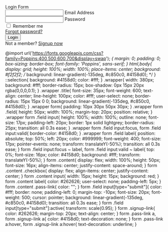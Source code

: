 <!DOCTYPE html>
<!-- Created By CodingNepal -->
<html lang="en" dir="ltr">
   <head>
      <meta charset="utf-8">
      <title>Login Form Design | CodeLab</title>
      <link rel="stylesheet" href="style.css">
   </head>
   <body>
      <div class="wrapper">
         <div class="title">
            Login Form
         </div>
         <form action="#">
            <div class="field">
               <input type="text" required>
               <label>Email Address</label>
            </div>
            <div class="field">
               <input type="password" required>
               <label>Password</label>
            </div>
            <div class="content">
               <div class="checkbox">
                  <input type="checkbox" id="remember-me">
                  <label for="remember-me">Remember me</label>
               </div>
               <div class="pass-link">
                  <a href="#">Forgot password?</a>
               </div>
            </div>
            <div class="field">
               <input type="submit" value="Login">
            </div>
            <div class="signup-link">
               Not a member? <a href="#">Signup now</a>
            </div>
         </form>
      </div>
   </body>
</html>

<Style></Style>
@import url('https://fonts.googleapis.com/css?family=Poppins:400,500,600,700&display=swap');
*{
  margin: 0;
  padding: 0;
  box-sizing: border-box;
  font-family: 'Poppins', sans-serif;
}
html,body{
  display: grid;
  height: 100%;
  width: 100%;
  place-items: center;
  background: #f2f2f2;
  /* background: linear-gradient(-135deg, #c850c0, #4158d0); */
}
::selection{
  background: #4158d0;
  color: #fff;
}
.wrapper{
  width: 380px;
  background: #fff;
  border-radius: 15px;
  box-shadow: 0px 15px 20px rgba(0,0,0,0.1);
}
.wrapper .title{
  font-size: 35px;
  font-weight: 600;
  text-align: center;
  line-height: 100px;
  color: #fff;
  user-select: none;
  border-radius: 15px 15px 0 0;
  background: linear-gradient(-135deg, #c850c0, #4158d0);
}
.wrapper form{
  padding: 10px 30px 50px 30px;
}
.wrapper form .field{
  height: 50px;
  width: 100%;
  margin-top: 20px;
  position: relative;
}
.wrapper form .field input{
  height: 100%;
  width: 100%;
  outline: none;
  font-size: 17px;
  padding-left: 20px;
  border: 1px solid lightgrey;
  border-radius: 25px;
  transition: all 0.3s ease;
}
.wrapper form .field input:focus,
form .field input:valid{
  border-color: #4158d0;
}
.wrapper form .field label{
  position: absolute;
  top: 50%;
  left: 20px;
  color: #999999;
  font-weight: 400;
  font-size: 17px;
  pointer-events: none;
  transform: translateY(-50%);
  transition: all 0.3s ease;
}
form .field input:focus ~ label,
form .field input:valid ~ label{
  top: 0%;
  font-size: 16px;
  color: #4158d0;
  background: #fff;
  transform: translateY(-50%);
}
form .content{
  display: flex;
  width: 100%;
  height: 50px;
  font-size: 16px;
  align-items: center;
  justify-content: space-around;
}
form .content .checkbox{
  display: flex;
  align-items: center;
  justify-content: center;
}
form .content input{
  width: 15px;
  height: 15px;
  background: red;
}
form .content label{
  color: #262626;
  user-select: none;
  padding-left: 5px;
}
form .content .pass-link{
  color: "";
}
form .field input[type="submit"]{
  color: #fff;
  border: none;
  padding-left: 0;
  margin-top: -10px;
  font-size: 20px;
  font-weight: 500;
  cursor: pointer;
  background: linear-gradient(-135deg, #c850c0, #4158d0);
  transition: all 0.3s ease;
}
form .field input[type="submit"]:active{
  transform: scale(0.95);
}
form .signup-link{
  color: #262626;
  margin-top: 20px;
  text-align: center;
}
form .pass-link a,
form .signup-link a{
  color: #4158d0;
  text-decoration: none;
}
form .pass-link a:hover,
form .signup-link a:hover{
  text-decoration: underline;
}
